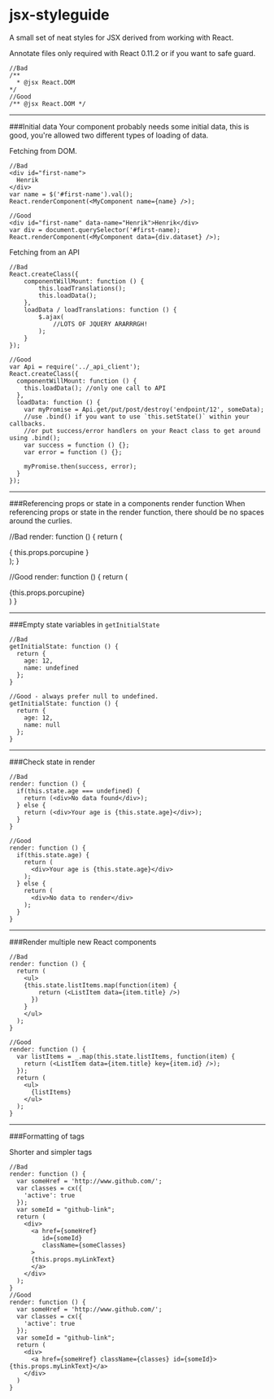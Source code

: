 jsx-styleguide
==============

A small set of neat styles for JSX derived from working with React.

Annotate files
only required with React 0.11.2 or if you want to safe guard.
    
    //Bad
    /**
      * @jsx React.DOM
    */
    //Good
    /** @jsx React.DOM */
___

###Initial data
Your component probably needs some initial data, this is good, you're allowed two different types of loading of data.
    
Fetching from DOM.

    //Bad
    <div id="first-name">
      Henrik
    </div>
    var name = $('#first-name').val();
    React.renderComponent(<MyComponent name={name} />);
     
    //Good
    <div id="first-name" data-name="Henrik">Henrik</div>
    var div = document.querySelector('#first-name);
    React.renderComponent(<MyComponent data={div.dataset} />);

Fetching from an API

    //Bad
    React.createClass({
        componentWillMount: function () {
            this.loadTranslations();
            this.loadData();
        },
        loadData / loadTranslations: function () {
            $.ajax(
                //LOTS OF JQUERY ARARRRGH!
            );
        }
    });
 
    //Good
    var Api = require('../_api_client');
    React.createClass({
      componentWillMount: function () {
        this.loadData(); //only one call to API
      },
      loadData: function () {
        var myPromise = Api.get/put/post/destroy('endpoint/12', someData);
        //use .bind() if you want to use `this.setState()` within your callbacks.
        //or put success/error handlers on your React class to get around using .bind();
        var success = function () {};
        var error = function () {}; 
     
        myPromise.then(success, error);
      }
    });

___

###Referencing props or state in a components render function
When referencing props or state in the render function, there should be no spaces around the curlies.

//Bad
render: function () {
  return (
    <div>
      { this.props.porcupine }
    </div>
  );
} 

//Good
render: function () {
  return (
    <div>
      {this.props.porcupine}
    </div>
  )
}

___
###Empty state variables in `getInitialState`

    //Bad
    getInitialState: function () {
      return {
        age: 12, 
        name: undefined
      }; 
    }
     
    //Good - always prefer null to undefined.
    getInitialState: function () {
      return {
        age: 12,
        name: null
      };
    }

___

###Check state in render

    //Bad
    render: function () {
      if(this.state.age === undefined) {
        return (<div>No data found</div>);
      } else {
        return (<div>Your age is {this.state.age}</div>);
      }
    }
     
    //Good
    render: function () {
      if(this.state.age) {
        return (
          <div>Your age is {this.state.age}</div>
        );
      } else {
        return (
          <div>No data to render</div>
        );
      }
    }

___
    
###Render multiple new React components

    //Bad
    render: function () {
      return (
        <ul>
        {this.state.listItems.map(function(item) {
            return (<ListItem data={item.title} />)
          }) 
        }
        </ul>
      );
    }
     
    //Good
    render: function () {
      var listItems = _.map(this.state.listItems, function(item) {
        return (<ListItem data={item.title} key={item.id} />);
      });
      return (
        <ul>
          {listItems}
        </ul>
      );
    }

___

###Formatting of tags


Shorter and simpler tags
    
    //Bad
    render: function () {
      var someHref = 'http://www.github.com/';
      var classes = cx({
        'active': true
      });
      var someId = "github-link";
      return (
        <div>
          <a href={someHref}
             id={someId}
             className={someClasses}
          > 
          {this.props.myLinkText}
          </a>
        </div>
      );
    }
    //Good
    render: function () {
      var someHref = 'http://www.github.com/';
      var classes = cx({
        'active': true
      });
      var someId = "github-link";
      return (
        <div>
          <a href={someHref} className={classes} id={someId}>{this.props.myLinkText}</a>
        </div>
      )
    }
  

